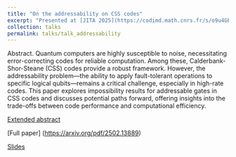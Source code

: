 ```yaml
---
title: "On the addressability on CSS codes"
excerpt: "Presented at [JITA 2025](https://codimd.math.cnrs.fr/s/o9u4GbSBt#) and Seminar of Free University of Berlin QEC subgroup"
collection: talks
permalink: talks/talk_addressability
---
```


Abstract.
Quantum computers are highly susceptible to noise, necessitating error-correcting codes for reliable computation. Among these, Calderbank-Shor-Steane (CSS) codes provide a robust framework. However, the addressability problem—the ability to apply fault-tolerant operations to specific logical qubits—remains a critical challenge, especially in high-rate codes. This paper explores impossibility results for addressable gates in CSS codes and discusses potential paths forward, offering insights into the trade-offs between code performance and computational efficiency.


[Extended abstract](/files/addressability_5_pages_absract.pdf)

[Full paper] (https://arxiv.org/pdf/2502.13889)

[Slides](files/slides_short_addressability.pdf)
